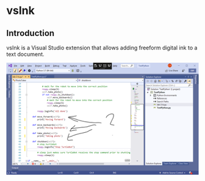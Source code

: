 # vsInk

## Introduction

vsInk is a Visual Studio extension that allows adding freeform digital ink to a text document.

<img src="doc/ScreenShot.png">